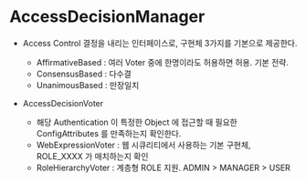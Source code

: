 # AccessDecisionManager

- Access Control 결정을 내리는 인터페이스로, 구현체 3가지를 기본으로 제공한다.
  - AffirmativeBased : 여러 Voter 중에 한명이라도 허용하면 허용. 기본 전략.
  - ConsensusBased : 다수결
  - UnanimousBased : 만장일치
  
- AccessDecisionVoter
  - 해당 Authentication 이 특정한 Object 에 접근할 때 필요한 ConfigAttributes 를 만족하는지 확인한다.
  - WebExpressionVoter : 웹 시큐리티에서 사용하는 기본 구현체, ROLE_XXXX 가 매치하는지 확인
  - RoleHierarchyVoter : 계층형 ROLE 지원. ADMIN > MANAGER > USER
